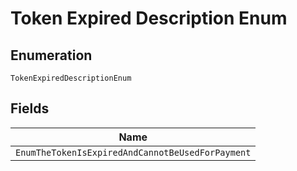 
# Token Expired Description Enum

## Enumeration

`TokenExpiredDescriptionEnum`

## Fields

| Name |
|  --- |
| `EnumTheTokenIsExpiredAndCannotBeUsedForPayment` |

